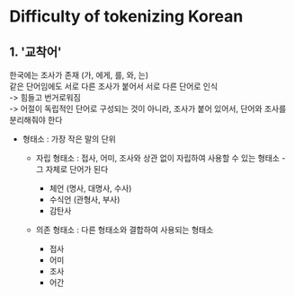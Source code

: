 # Difficulty of tokenizing Korean

## 1. '교착어'
한국에는 조사가 존재 (가, 에게, 를, 와, 는)   
같은 단어임에도 서로 다른 조사가 붙어서 서로 다른 단어로 인식   
-> 힘들고 번거로워짐    
-> 어절이 독립적인 단어로 구성되는 것이 아니라, 조사가 붙어 있어서, 단어와 조사를 분리해줘야 한다   

* 형태소 : 가장 작은 말의 단위   

	* 자립 형태소 : 접사, 어미, 조사와 상관 없이 자립하여 사용할 수 있는 형태소 - 그 자체로 단어가 된다   
		* 체언 (명사, 대명사, 수사)
		* 수식언 (관형사, 부사)
		* 감탄사

	* 의존 형태소 : 다른 형태소와 결합하여 사용되는 형태소
		* 접사
		* 어미 
		* 조사
		* 어간
